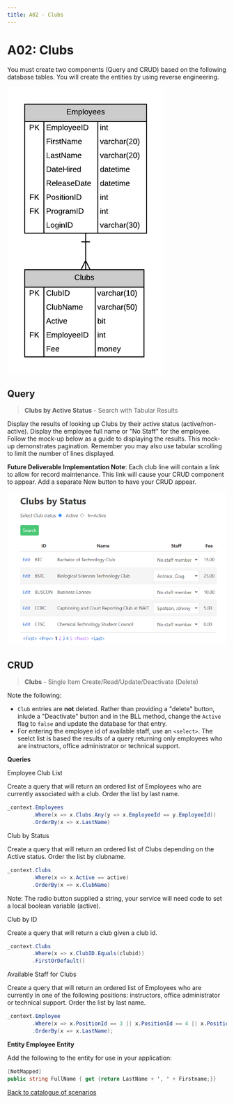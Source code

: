 ```yaml
---
title: A02 - Clubs
---
```

# A02: Clubs

You must create two components (Query and CRUD) based on the following database tables. You will create the entities by using reverse engineering.

![ERD for A02](./A02.png)

## Query

> **Clubs by Active Status** - Search with Tabular Results

Display the results of looking up Clubs by their active status (active/non-active). Display the employee full name or "No Staff" for the employee. Follow the mock-up below as a guide to displaying the results. This mock-up demonstrates pagination. Remember you may also use tabular scrolling to limit the number of lines displayed.

**Future Deliverable Implementation Note**: Each club line will contain a link to allow for record maintenance. This link will cause your CRUD component to appear. Add a separate New button to have your CRUD appear.

![Query Results](./A02Mockup.png)

## CRUD

> **Clubs** - Single Item Create/Read/Update/Deactivate (Delete)

Note the following:

- `Club` entries are **not** deleted. Rather than providing a "delete" button, inlude a "Deactivate" button and in the BLL method, change the `Active` flag to `false` and update the database for that entry.
- For entering the employee id of available staff, use an `<select>`. The seelct list is based the results of a query returning only employees who are instructors, office administrator or technical support.


**Queries**

Employee Club List

Create a query that will return an ordered list of Employees who are currently associated with a club. Order the list by last name.

```csharp
_context.Employees
        .Where(x => x.Clubs.Any(y => x.EmployeeId == y.EmployeeId))
        .OrderBy(x => x.LastName)
```

Club by Status

Create a query that will return an ordered list of Clubs depending on the Active status. Order the list by clubname.

```csharp
_context.Clubs
        .Where(x => x.Active == active)
        .OrderBy(x => x.ClubName)
```

Note: The radio button supplied a string, your service will need code to set a local boolean variable (active). 

Club by ID

Create a query that will return a club given a club id.

```csharp
_context.Clubs
        .Where(x => x.ClubID.Equals(clubid))
        .FirstOrDefault()
```

Available Staff for Clubs

Create a query that will return an ordered list of Employees who are currently in one of the following positions: instructors, office administrator or technical support. Order the list by last name.

```csharp
_context.Employee
        .Where(x => x.PositionId == 3 || x.PositionId == 4 || x.PositionId == 5)
        .OrderBy(x => x.LastName);
```

**Entity Employee Entity**

Add the following to the entity for use in your application:

```csharp
[NotMapped]
public string FullName { get {return LastName + ', ' + Firstname;}}
```

[Back to catalogue of scenarios](./ReadMe.md)
